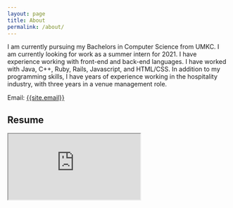```yaml
---
layout: page
title: About
permalink: /about/
---
```

<p>
I am currently pursuing my Bachelors in Computer Science from UMKC. I am currently looking for work as a summer intern for 2021. I have experience working with front-end and back-end languages. I have worked with Java, C++, Ruby, Rails, Javascript, and HTML/CSS. In addition to my programming skills, I have years of experience working in the hospitality industry, with three years in a venue management role.
</p>

Email: <a href="mailto:{{site.email}}?Subject=From Blog Site:">{{site.email}}</a>

## Resume
<iframe src="https://docs.google.com/document/d/e/2PACX-1vQ5-ISqQ5cG4rbp104hE9qrJ-26pPYz3xDEkW0Da0XHV07GYO6FN2E7MVjHVvyJT8yFdOLgrHac8QFj/pub?embedded=true"></iframe>
